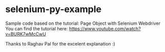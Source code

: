 # selenium-py-example
Sample code based on the tutorial: Page Object with Selenium Webdriver
You can find the tutorial here: https://www.youtube.com/watch?v=BURK7wMcCwU

Thanks to Raghav Pal for the excelent explanation :)
